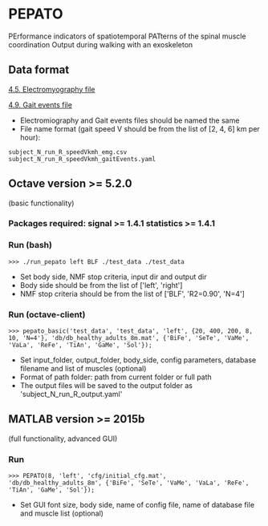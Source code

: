 # PEPATO
PErformance indicators of spatiotemporal PATterns of the spinal muscle coordination Output during walking with an exoskeleton


## Data format

[4.5. Electromyography file](https://github.com/aremazeilles/eurobench_documentation/blob/master/data_format.adoc#electromyography-file)

[4.9. Gait events file](https://github.com/aremazeilles/eurobench_documentation/blob/master/data_format.adoc#gait-events-file)

- Electromiography and Gait events files should be named the same
- File name format (gait speed V should be from the list of [2, 4, 6] km per hour):
```
subject_N_run_R_speedVkmh_emg.csv
subject_N_run_R_speedVkmh_gaitEvents.yaml
```


## Octave version >= 5.2.0
(basic functionality)
### Packages required: signal >= 1.4.1 statistics >= 1.4.1
### Run (bash)
```
>>> ./run_pepato left BLF ./test_data ./test_data
``` 
- Set body side, NMF stop criteria, input dir and output dir
- Body side should be from the list of ['left', 'right']
- NMF stop criteria should be from the list of ['BLF', 'R2=0.90', 'N=4']
### Run (octave-client)
```
>>> pepato_basic('test_data', 'test_data', 'left', {20, 400, 200, 8, 10, 'N=4'}, 'db/db_healthy_adults_8m.mat', {'BiFe', 'SeTe', 'VaMe', 'VaLa', 'ReFe', 'TiAn', 'GaMe', 'Sol'});
``` 
- Set input_folder, output_folder, body_side, config parameters, database filename and list of muscles (optional)
- Format of path folder: path from current folder or full path
- The output files will be saved to the output folder as 'subject_N_run_R_output.yaml'


## MATLAB version >= 2015b
(full functionality, advanced GUI)
### Run
```
>>> PEPATO(8, 'left', 'cfg/initial_cfg.mat', 'db/db_healthy_adults_8m', {'BiFe', 'SeTe', 'VaMe', 'VaLa', 'ReFe', 'TiAn', 'GaMe', 'Sol'});
``` 
- Set GUI font size, body side, name of config file, name of database file and muscle list (optional)